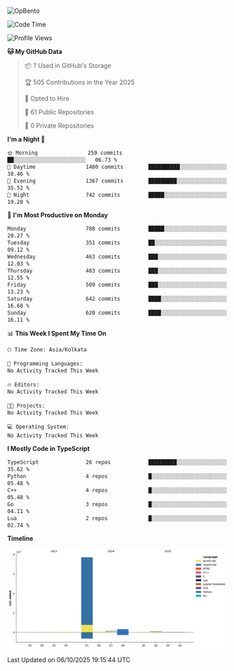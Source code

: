 ![OpBento](https://firebasestorage.googleapis.com/v0/b/smartkaksha-fe32c.appspot.com/o/opbento%2Fparthkapoor-dev3db8f.png?alt=media)

<!--START_SECTION:waka-->
![Code Time](http://img.shields.io/badge/Code%20Time-0%20secs-blue)

![Profile Views](http://img.shields.io/badge/Profile%20Views-1-blue)

**🐱 My GitHub Data** 

> 📦 ? Used in GitHub's Storage 
 > 
> 🏆 505 Contributions in the Year 2025
 > 
> 💼 Opted to Hire
 > 
> 📜 61 Public Repositories 
 > 
> 🔑 0 Private Repositories 
 > 
**I'm a Night 🦉** 

```text
🌞 Morning                259 commits         ██░░░░░░░░░░░░░░░░░░░░░░░   06.73 % 
🌆 Daytime                1480 commits        ██████████░░░░░░░░░░░░░░░   38.46 % 
🌃 Evening                1367 commits        █████████░░░░░░░░░░░░░░░░   35.52 % 
🌙 Night                  742 commits         █████░░░░░░░░░░░░░░░░░░░░   19.28 % 
```
📅 **I'm Most Productive on Monday** 

```text
Monday                   780 commits         █████░░░░░░░░░░░░░░░░░░░░   20.27 % 
Tuesday                  351 commits         ██░░░░░░░░░░░░░░░░░░░░░░░   09.12 % 
Wednesday                463 commits         ███░░░░░░░░░░░░░░░░░░░░░░   12.03 % 
Thursday                 483 commits         ███░░░░░░░░░░░░░░░░░░░░░░   12.55 % 
Friday                   509 commits         ███░░░░░░░░░░░░░░░░░░░░░░   13.23 % 
Saturday                 642 commits         ████░░░░░░░░░░░░░░░░░░░░░   16.68 % 
Sunday                   620 commits         ████░░░░░░░░░░░░░░░░░░░░░   16.11 % 
```


📊 **This Week I Spent My Time On** 

```text
🕑︎ Time Zone: Asia/Kolkata

💬 Programming Languages: 
No Activity Tracked This Week

🔥 Editors: 
No Activity Tracked This Week

🐱‍💻 Projects: 
No Activity Tracked This Week

💻 Operating System: 
No Activity Tracked This Week
```

**I Mostly Code in TypeScript** 

```text
TypeScript               26 repos            █████████░░░░░░░░░░░░░░░░   35.62 % 
Python                   4 repos             █░░░░░░░░░░░░░░░░░░░░░░░░   05.48 % 
C++                      4 repos             █░░░░░░░░░░░░░░░░░░░░░░░░   05.48 % 
Go                       3 repos             █░░░░░░░░░░░░░░░░░░░░░░░░   04.11 % 
Lua                      2 repos             █░░░░░░░░░░░░░░░░░░░░░░░░   02.74 % 
```



**Timeline**

![Lines of Code chart](https://raw.githubusercontent.com/ParthKapoor-dev/ParthKapoor-dev/main/assets/bar_graph.png)


 Last Updated on 06/10/2025 19:15:44 UTC
<!--END_SECTION:waka-->
